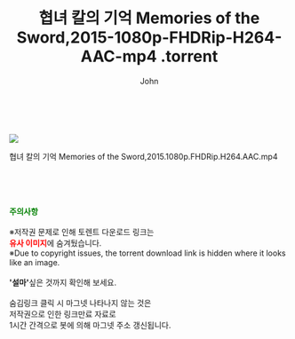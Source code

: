 ﻿---
layout: post
title:  "                    협녀 칼의 기억 Memories of the Sword,2015-1080p-FHDRip-H264-AAC-mp4                .torrent"
author: John
categories: [ 영화 ]
tags: [  ]
image: https://torrentrj58.com/uploadfile/full/d8f26c1921428a8441b6c9860ddf947354e05b89.jpg 
description: "                    협녀 칼의 기억 Memories of the Sword,2015-1080p-FHDRip-H264-AAC-mp4                 torrent 정보 공유"
toc: true
toc_sticky: true
---

<br>
<p><img src="https://torrentrj58.com/uploadfile/full/d8f26c1921428a8441b6c9860ddf947354e05b89.jpg"/></p>
 협녀 칼의 기억 Memories of the Sword,2015.1080p.FHDRip.H264.AAC.mp4    
    
<br><br><br>
<p data-ke-size="size16"><b><span style="color: green;">주의사항</span></b><br /><br />※저작권 문제로 인해 토렌트 다운로드 링크는<br /><b><span style="color: red;">유사 이미지</span></b>에 숨겨뒀습니다.<br />※Due to copyright issues, the torrent download link is hidden where it looks like an image.<br /><br /><b>'설마'</b>싶은 것까지 확인해 보세요.<br /><br />숨김링크 클릭 시 마그넷 나타나지 않는 것은<br />저작권으로 인한 링크만료 자료로<br />1시간 간격으로 봇에 의해 마그넷 주소 갱신됩니다.</p>
